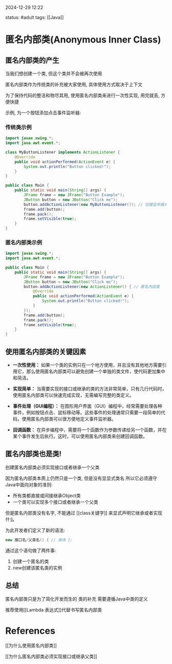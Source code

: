 2024-12-29    12:22

status: #adult 
tags: [[Java]]


# 匿名内部类(Anonymous Inner Class)

## 匿名内部类的产生

当我们想创建一个类, 但这个类并不会被再次使用

匿名内部类作为传统类的补充被大家使用, 具体使用方式取决于上下文

为了保持代码的整洁和物尽其用, 使用匿名内部类来进行一次性实现, 用完就丢, 方便快捷

示例, 为一个按钮添加点击事件监听器: 
### 传统类示例
```java
import javax.swing.*;
import java.awt.event.*;

class MyButtonListener implements ActionListener {
    @Override
    public void actionPerformed(ActionEvent e) {
        System.out.println("Button clicked!");
    }
}

public class Main {
    public static void main(String[] args) {
        JFrame frame = new JFrame("Button Example");
        JButton button = new JButton("Click me");
        button.addActionListener(new MyButtonListener()); // 创建监听器对象
        frame.add(button);
        frame.pack();
        frame.setVisible(true);
    }
}
```

### 匿名内部类示例
```java
import javax.swing.*;
import java.awt.event.*;

public class Main {
    public static void main(String[] args) {
        JFrame frame = new JFrame("Button Example");
        JButton button = new JButton("Click me");
        button.addActionListener(new ActionListener() { // 匿名内部类
            @Override
            public void actionPerformed(ActionEvent e) {
                System.out.println("Button clicked!");
            }
        });
        frame.add(button);
        frame.pack();
        frame.setVisible(true);
    }
}
```

## 使用匿名内部类的关键因素

- **一次性使用：** 如果一个类的实例只在一个地方使用，并且没有其他地方需要引用它，那么使用匿名内部类可以避免创建一个单独的类文件，使代码更加集中和简洁。
    
- **实现简单：** 当需要实现的接口或继承的类的方法非常简单，只有几行代码时，使用匿名内部类可以快速完成实现，无需编写完整的类定义。
    
- **事件处理（GUI编程）：** 在图形用户界面（GUI）编程中，经常需要处理各种事件，例如按钮点击、鼠标移动等。这些事件的处理通常只需要一段简单的代码，使用匿名内部类可以很方便地定义事件监听器。
    
- **回调函数：** 在异步编程中，需要将一个函数作为参数传递给另一个函数，并在某个事件发生后执行。这时，可以使用匿名内部类来创建回调函数。

## 匿名内部类也是类!

创建匿名内部类必须实现接口或者继承一个父类

因为匿名内部类本质上仍然只是一个类, 但是没有显显式类名
所以它必须遵守Java中面向对象的准则: 

- 所有类都直接或间接继承Object类
- 一个类可以实现多个接口或者继承一个父类

但是匿名内部类没有名字, 不能通过  [[class关键字]] 来显式声明它继承或者实现什么

为此开发者们定义了新的语法: 

```java
new 接口名/父类名() { // 类体 };
```

通过这个语句做了两件事: 
1. 创建一个匿名的类
2. new创建该匿名类的实例

## 总结

匿名内部类只是为了简化开发而生的 类的补充
需要遵循Java中类的定义

推荐使用[[Lambda 表达式]]代替书写匿名内部类


# References

[[为什么使用匿名内部类]]

[[为什么匿名内部类必须实现接口或继承父类]]
